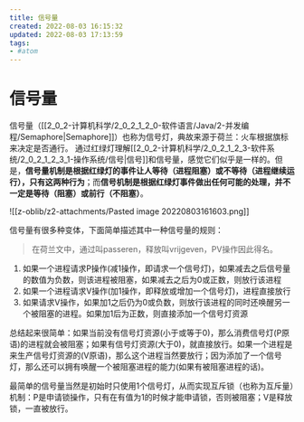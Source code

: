 ```yaml
---
title: 信号量
created: 2022-08-03 16:15:32
updated: 2022-08-03 17:13:59
tags: 
- #atom
---
```

# 信号量

信号量（[[2_0_2-计算机科学/2_0_2_1_2_0-软件语言/Java/2-并发编程/Semaphore|Semaphore]]）也称为信号灯，典故来源于荷兰：火车根据旗标来决定是否通行。
通过红绿灯理解[[2_0_2-计算机科学/2_0_2_1_2_3-软件系统/2_0_2_1_2_3_1-操作系统/信号|信号]]和信号量，感觉它们似乎是一样的。但是，**信号量机制是根据红绿灯的事件让人等待（进程阻塞）或不等待（进程继续运行），只有这两种行为**；而**信号机制是根据红绿灯事件做出任何可能的处理，并不一定是等待（阻塞）或前行（不阻塞）**。

![[z-oblib/z2-attachments/Pasted image 20220803161603.png]]

信号量有很多种变体，下面简单描述其中一种信号量的规则：

>在荷兰文中，通过叫passeren，释放叫vrijgeven，PV操作因此得名。

1. 如果一个进程请求P操作(减1操作，即请求一个信号灯)，如果减去之后信号量的数值为负数，则该进程被阻塞，如果减去之后为0或正数，则放行该进程
2. 如果一个进程请求V操作(加1操作，即释放或增加一个信号灯)，进程直接放行
3. 如果请求V操作，如果加1之后仍为0或负数，则放行该进程的同时还唤醒另一个被阻塞的进程。如果加1后为正数，则直接添加一个信号灯资源

总结起来很简单：如果当前没有信号灯资源(小于或等于0)，那么消费信号灯(P原语)的进程就会被阻塞；如果有信号灯资源(大于0)，就直接放行。如果一个进程是来生产信号灯资源的(V原语)，那么这个进程当然要放行；因为添加了一个信号灯，那么还可以拥有唤醒一个被阻塞进程的能力(如果有被阻塞进程的话)。

最简单的信号量当然是初始时只使用1个信号灯，从而实现互斥锁（也称为互斥量）机制：P是申请锁操作，只有在有值为1的时候才能申请锁，否则被阻塞；V是释放锁，一直被放行。
